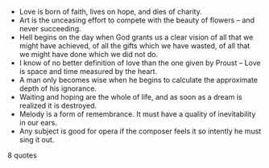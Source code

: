  - Love is born of faith, lives on hope, and dies of charity.
 - Art is the unceasing effort to compete with the beauty of flowers – and never succeeding.
 - Hell begins on the day when God grants us a clear vision of all that we might have achieved, of all the gifts which we have wasted, of all that we might have done which we did not do.
 - I know of no better definition of love than the one given by Proust – Love is space and time measured by the heart.
 - A man only becomes wise when he begins to calculate the approximate depth of his ignorance.
 - Waiting and hoping are the whole of life, and as soon as a dream is realized it is destroyed.
 - Melody is a form of remembrance. It must have a quality of inevitability in our ears.
 - Any subject is good for opera if the composer feels it so intently he must sing it out.

8 quotes